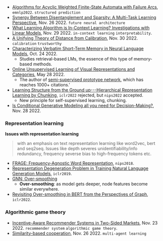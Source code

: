 
- [Algorithms for Acyclic Weighted Finite-State Automata with Failure Arcs](https://www.cs.jhu.edu/~jason/papers/svete+al.emnlp22.pdf), `emnlp2022`. `structured prediction`
- [Synergy Between Disentanglement and Sparsity: A Multi-Task Learning Perspective](https://arxiv.org/pdf/2211.14666.pdf), Nov. 26 2022. `future neural architecture`
- [What Learning Algorithm is In-Context Learning? Investigations with Linear Models](https://arxiv.org/pdf/2211.15661.pdf), Nov. 29 2022. `in-context learning` `interpretability`.
- [A Unifying Theory of Distance from Calibration](https://arxiv.org/abs/2211.16886), Nov. 30 2022. `calibration` `trustworthy`
- [Characterizing Verbatim Short-Term Memory in Neural Language Models](https://arxiv.org/abs/2210.13569), Oct. 24 2022.
  - Studies retrieval-based LMs, the essence of this type of memory-based methods.
- [Online Unsupervised Learning of Visual Representations and Categories](https://arxiv.org/pdf/2109.05675.pdf), May 28 2022.
  - The author of [semi-supervised prototype network](https://arxiv.org/abs/1803.00676), which has reaches 1000+ citations.'
- [Learning Structure from the Ground up---Hierarchical Representation Learning by Chunking](https://openreview.net/forum?id=c9IvZqZ8SNI), `iclr2022` rejected, but `nips2022` accepted.
  - New principle for self-supervised learning, chunking.
- [Is Conditional Generative Modeling all you need for Decision-Making?](https://arxiv.org/pdf/2211.15657.pdf), Nov. 28 2022.

### Representation learning

**Issues with representation learning**
> with an emphasis on text representation learning like word2vec, bert and seq2seq. Issues like depth severes unidentifiability/info redundancy, frequency severse bias to high-frequency tokens etc.

- [FRAGE: Frequency-Agnostic Word Representation](https://proceedings.neurips.cc/paper/2018/file/e555ebe0ce426f7f9b2bef0706315e0c-Paper.pdf), `nips2018`.
- [Representation Degeneration Problem in Training Natural Language Generation Models](https://arxiv.org/pdf/1907.12009.pdf), `iclr2019`.
- [GNN: Over-smoothing](https://disco.ethz.ch/courses/fs21/seminar/talks/GNN_Oversmoothing.pdf)
  - **Over-smoothing**: as model gets deeper, node features become similar everywhere.
- [Revisiting Over-smoothing in BERT from the Perspectives of Graph](https://openreview.net/pdf?id=dUV91uaXm3), `iclr2022`.

### Algorithmic game theory

- [Incentive-Aware Recommender Systems in Two-Sided Markets](https://arxiv.org/pdf/2211.15381.pdf), Nov. 23 2022. `recommender system` `algorithmic game theory`.
- [Similarity-based cooperation](https://arxiv.org/pdf/2211.14468.pdf), Nov. 26 2022. `multi-agent learning`

